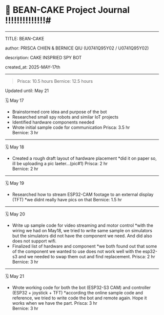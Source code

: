 # 📔 BEAN-CAKE Project Journal !!!!!!!!!!!!!!#
---
TITLE: BEAN-CAKE

author: PRISCA CHIEN & BERNICE QIU (U0741Q95Y02 / U0741Q95Y02)

description: CAKE INSPRIED SPY BOT

created_at: 2025-MAY-17th

---

> Prisca: 10.5 hours 
> Bernice: 12.5 hours

Updated until: May 21


🗓️ May 17
- Brainstormed core idea and purpose of the bot
- Researched small spy robots and similar IoT projects
- Identified hardware components needed
- Wrote initial sample code for communication
Prisca: 3.5 hr  
Bernice: 3 hr

---

🗓️ May 18
- Created a rough draft layout of hardware placement
  *did it on paper so, ill be uploading a pic laeter...(pic#1)
Prisca: 2 hr  
Bernice: 2 hr

---

🗓️ May 19
- Researched how to stream ESP32-CAM footage to an external display (TFT)
  *we didnt really have pics on that 
Bernice: 1.5 hr

---

🗓️ May 20
- Write up sample code for video streaming and motor control
  *with the wiring we had on May18, we tried to write same sample on simulators but the simulators did not have the component we need. And did also does not support wifi.
- Finalized list of hardware and component
  *we both found out that some of the component we wanted to use does not work well with the esp32-s3 and we needed to swap them out and find replacement.
Prisca: 2 hr  
Bernice: 3 hr

---

🗓️ May 21
- Wrote working code for both the bot (ESP32-S3 CAM) and controller (ESP32 + joystick + TFT)
  *according the online sample code and reference, we tried to write code the bot and remote again. Hope it works when we have the part. 
Prisca: 3 hr  
Bernice: 3 hr
